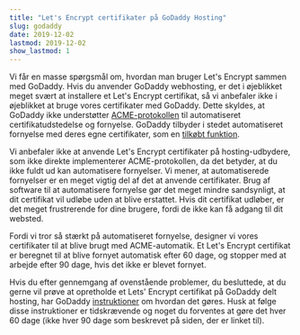 ```yaml
---
title: "Let's Encrypt certifikater på GoDaddy Hosting"
slug: godaddy
date: 2019-12-02
lastmod: 2019-12-02
show_lastmod: 1
---
```



Vi får en masse spørgsmål om, hvordan man bruger Let's Encrypt sammen med GoDaddy. Hvis du anvender GoDaddy webhosting, er det i øjeblikket meget svært at installere et Let's Encrypt certifikat, så vi anbefaler ikke i øjeblikket at bruge vores certifikater med GoDaddy. Dette skyldes, at GoDaddy ikke understøtter [ACME-protokollen][1] til automatiseret certifikatudstedelse og fornyelse. GoDaddy tilbyder i stedet automatiseret fornyelse med deres egne certifikater, som en [tilkøbt funktion][2].

Vi anbefaler ikke at anvende Let's Encrypt certifikater på hosting-udbydere, som ikke direkte implementerer ACME-protokollen, da det betyder, at du ikke fuldt ud kan automatisere fornyelser. Vi mener, at automatiserede fornyelser er en meget vigtig del af det at anvende certifikater. Brug af software til at automatisere fornyelse gør det meget mindre sandsynligt, at dit certifikat vil udløbe uden at blive erstattet. Hvis dit certifikat udløber, er det meget frustrerende for dine brugere, fordi de ikke kan få adgang til dit websted.

Fordi vi tror så stærkt på automatiseret fornyelse, designer vi vores certifikater til at blive brugt med ACME-automatik. Et Let's Encrypt certifikat er beregnet til at blive fornyet automatisk efter 60 dage, og stopper med at arbejde efter 90 dage, hvis det ikke er blevet fornyet.

Hvis du efter gennemgang af ovenstående problemer, du besluttede, at du gerne vil prøve at opretholde et Lets' Encrypt certifikat på GoDaddy delt hosting, har GoDaddy [instruktioner][3] om hvordan det gøres. Husk at følge disse instruktioner er tidskrævende og noget du forventes at gøre det hver 60 dage (ikke hver 90 dage som beskrevet på siden, der er linket til).

[1]: https://tools.ietf.org/html/rfc8555
[2]: https://www.godaddy.com/web-security/ssl-certificate
[3]: https://www.godaddy.com/help/install-a-lets-encrypt-certificate-on-your-cpanel-hosting-account-28023
